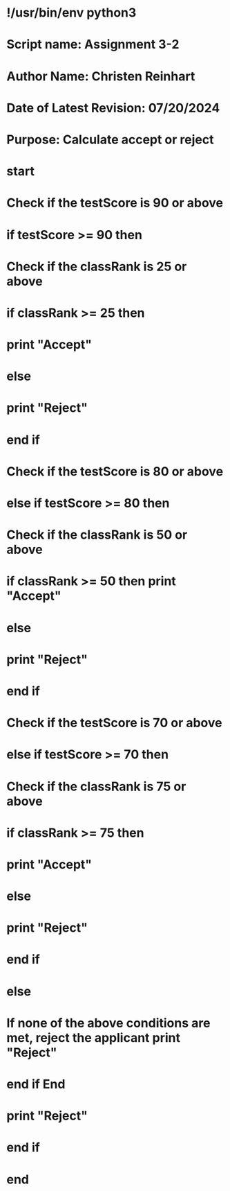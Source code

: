 # !/usr/bin/env python3

# Script name: Assignment 3-2
# Author Name: Christen Reinhart
# Date of Latest Revision: 07/20/2024
# Purpose: Calculate accept or reject

# start 

# Check if the testScore is 90 or above 
# if testScore >= 90 then 

# Check if the classRank is 25 or above 
# if classRank >= 25 then 
# print "Accept" 
# else 
# print "Reject" 
# end if 

# Check if the testScore is 80 or above 
# else if testScore >= 80 then 
# Check if the classRank is 50 or above 
# if classRank >= 50 then print "Accept" 
# else 
# print "Reject" 
# end if 

# Check if the testScore is 70 or above 
# else if testScore >= 70 then 
# Check if the classRank is 75 or above 
# if classRank >= 75 then 
# print "Accept" 
# else 
# print "Reject" 
# end if 
# else 

# If none of the above conditions are met, reject the applicant print "Reject" 

# end if End
# print "Reject" 
# end if 

# end
